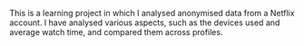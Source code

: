 This is a learning project in which I analysed anonymised data from a Netflix account.
I have analysed various aspects, such as the devices used and average watch time, and compared them across profiles.

